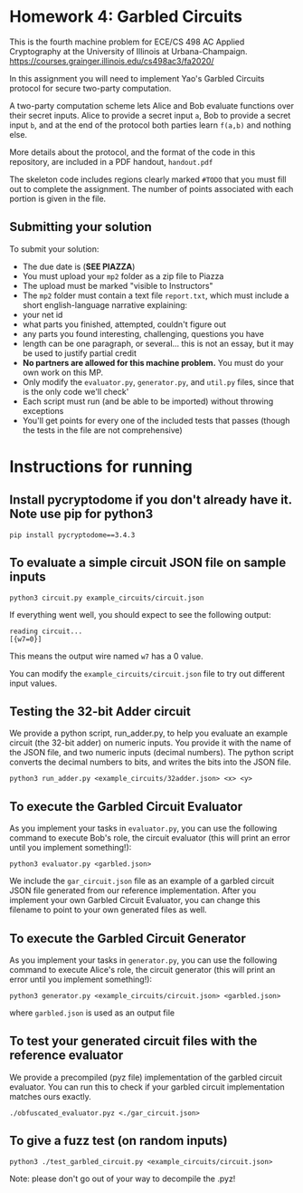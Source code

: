 Homework 4: Garbled Circuits
===================================
This is the fourth machine problem for ECE/CS 498 AC Applied Cryptography at the University of Illinois at Urbana-Champaign. https://courses.grainger.illinois.edu/cs498ac3/fa2020/

In this assignment you will need to implement Yao's Garbled Circuits protocol for secure two-party computation.

A two-party computation scheme lets Alice and Bob evaluate functions over their secret inputs. Alice to provide a secret input `a`, Bob to provide a secret input `b`, and at the end of the protocol both parties learn `f(a,b)` and nothing else.

More details about the protocol, and the format of the code in this repository, are included in a PDF handout, `handout.pdf`

The skeleton code includes regions clearly marked `#TODO` that you must fill out to complete the assignment. The number of points associated with each portion is given in the file.

Submitting your solution
------------------------

To submit your solution:
- The due date is (**SEE PIAZZA**)
- You must upload your `mp2` folder as a zip file to Piazza
- The upload must be marked "visible to Instructors"
- The `mp2` folder must contain a text file `report.txt`, which must include a short english-language narrative explaining:
- your net id
- what parts you finished, attempted, couldn't figure out
- any parts you found interesting, challenging, questions you have
- length can be one paragraph, or several... this is not an essay, but it may be used to justify partial credit
- **No partners are allowed for this machine problem.** You must do your own work on this MP.
- Only modify the `evaluator.py`, `generator.py`, and `util.py` files, since that is the only code we'll check'
- Each script must run (and be able to be imported) without throwing exceptions
- You'll get points for every one of the included tests that passes (though the tests in the file are not comprehensive)
	
Instructions for running
========================

## Install pycryptodome if you don't already have it. Note use pip for python3
```
pip install pycryptodome==3.4.3
```

## To evaluate a simple circuit JSON file on sample inputs
```
python3 circuit.py example_circuits/circuit.json
```

If everything went well, you should expect to see the following output:
```
reading circuit...
[{w7=0}]
```
This means the output wire named `w7` has a 0 value.

You can modify the `example_circuits/circuit.json` file to try out different input values.

## Testing the 32-bit Adder circuit
We provide a python script, run_adder.py, to help you evaluate an example circuit (the 32-bit adder) on numeric inputs. You provide it with the name of the JSON file, and two numeric inputs (decimal numbers). The python script converts the decimal numbers to bits, and writes the bits into the JSON file.

```
python3 run_adder.py <example_circuits/32adder.json> <x> <y>
```

## To execute the Garbled Circuit Evaluator
As you implement your tasks in `evaluator.py`, you can use the following command to execute Bob's role, the circuit evaluator (this will print an error until you implement something!):
```
python3 evaluator.py <garbled.json>
```
We include the `gar_circuit.json` file as an example of a garbled circuit JSON file generated from our reference implementation. After you implement your own Garbled Circuit Evaluator, you can change this filename to point to your own generated files as well.


## To execute the Garbled Circuit Generator
As you implement your tasks in `generator.py`, you can use the following command to execute Alice's role, the circuit generator (this will print an error until you implement something!):
```
python3 generator.py <example_circuits/circuit.json> <garbled.json>
```
where `garbled.json` is used as an output file

## To test your generated circuit files with the reference evaluator
We provide a precompiled (pyz file) implementation of the garbled circuit evaluator. You can run this to check if your garbled circuit implementation matches ours exactly.
```
./obfuscated_evaluator.pyz <./gar_circuit.json>
```

## To give a fuzz test (on random inputs)
```
python3 ./test_garbled_circuit.py <example_circuits/circuit.json>
```

Note: please don't go out of your way to decompile the .pyz!
